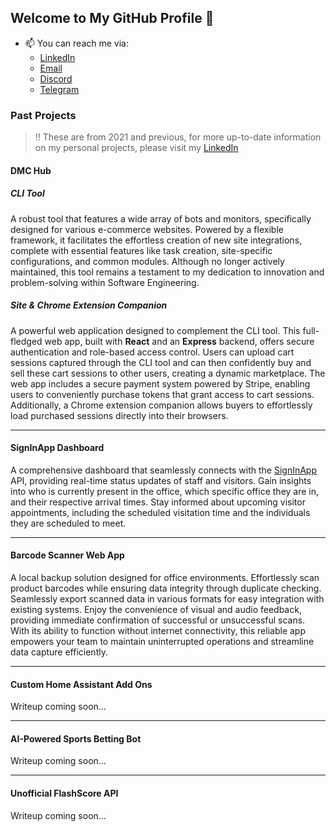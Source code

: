 ## Welcome to My GitHub Profile 👋

- 📫 You can reach me via:
	-   [LinkedIn](https://www.linkedin.com/in/harvey-woodall/)
	-   [Email](mailto:harvey.woodall@me.com)
	-   [Discord](https://discord.com/users/469870742033661958)
	-   [Telegram](https://t.me/dmc1717)

### Past Projects

> ‼️ These are from 2021 and previous, for more up-to-date information on my personal projects, please visit my [LinkedIn](https://www.linkedin.com/in/harvey-woodall/)

#### DMC Hub

##### CLI Tool

A robust tool that features a wide array of bots and monitors, specifically designed for various e-commerce websites. Powered by a flexible framework, it facilitates the effortless creation of new site integrations, complete with essential features like task creation, site-specific configurations, and common modules. Although no longer actively maintained, this tool remains a testament to my dedication to innovation and problem-solving within Software Engineering.

##### Site & Chrome Extension Companion

A powerful web application designed to complement the CLI tool. This full-fledged web app, built with **React** and an **Express** backend, offers secure authentication and role-based access control. Users can upload cart sessions captured through the CLI tool and can then confidently buy and sell these cart sessions to other users, creating a dynamic marketplace. The web app includes a secure payment system powered by Stripe, enabling users to conveniently purchase tokens that grant access to cart sessions. Additionally, a Chrome extension companion allows buyers to effortlessly load purchased sessions directly into their browsers.

---

#### SignInApp Dashboard

A comprehensive dashboard that seamlessly connects with the [SignInApp](https://signinapp.com/) API, providing real-time status updates of staff and visitors. Gain insights into who is currently present in the office, which specific office they are in, and their respective arrival times. Stay informed about upcoming visitor appointments, including the scheduled visitation time and the individuals they are scheduled to meet.

---

#### Barcode Scanner Web App

A local backup solution designed for office environments. Effortlessly scan product barcodes while ensuring data integrity through duplicate checking. Seamlessly export scanned data in various formats for easy integration with existing systems. Enjoy the convenience of visual and audio feedback, providing immediate confirmation of successful or unsuccessful scans. With its ability to function without internet connectivity, this reliable app empowers your team to maintain uninterrupted operations and streamline data capture efficiently.

---

#### Custom Home Assistant Add Ons

Writeup coming soon...

---

#### AI-Powered Sports Betting Bot

Writeup coming soon...

---

#### Unofficial FlashScore API

Writeup coming soon...
